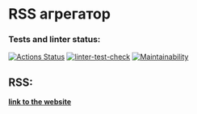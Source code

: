 # RSS агрегатор

### Tests and linter status:
[![Actions Status](https://github.com/MONDAYMIND/frontend-project-lvl3/workflows/hexlet-check/badge.svg)](https://github.com/MONDAYMIND/frontend-project-lvl3/actions)
[![linter-test-check](https://github.com/MONDAYMIND/frontend-project-lvl2/actions/workflows/linter-test-check.yml/badge.svg)](https://github.com/MONDAYMIND/frontend-project-lvl2/actions)
[![Maintainability](https://api.codeclimate.com/v1/badges/07659c415f6300a98e9e/maintainability)](https://codeclimate.com/github/MONDAYMIND/frontend-project-lvl3/maintainability)

## RSS:
**[link to the website](https://frontend-project-lvl33.vercel.app/)**
